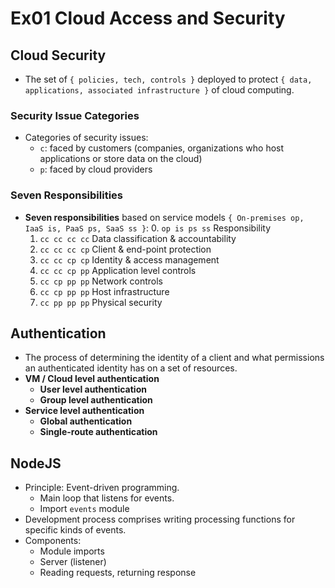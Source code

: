 # Ex01 Cloud Access and Security

## Cloud Security
* The set of `{ policies, tech, controls }` deployed to protect `{ data, applications, associated infrastructure }` of cloud computing.

### Security Issue Categories
* Categories of security issues:
    * `c`: faced by customers (companies, organizations who host applications or store data on the cloud)
    * `p`: faced by cloud providers

### Seven Responsibilities
* **Seven responsibilities** based on service models `{ On-premises op, IaaS is, PaaS ps, SaaS ss }`:
    0. `op is ps ss` Responsibility
    1. `cc cc cc cc` Data classification & accountability
    2. `cc cc cc cp` Client & end-point protection
    3. `cc cc cp cp` Identity & access management
    4. `cc cc cp pp` Application level controls
    5. `cc cp pp pp` Network controls
    6. `cc cp pp pp` Host infrastructure
    7. `cc pp pp pp` Physical security

## Authentication
* The process of determining the identity of a client and what permissions an authenticated identity has on a set of resources.
* **VM / Cloud level authentication**
    * **User level authentication**
    * **Group level authentication**
* **Service level authentication**
    * **Global authentication**
    * **Single-route authentication**

## NodeJS
* Principle: Event-driven programming.
    * Main loop that listens for events.
    * Import `events` module
* Development process comprises writing processing functions for specific kinds of events.
* Components:
    * Module imports
    * Server (listener)
    * Reading requests, returning response